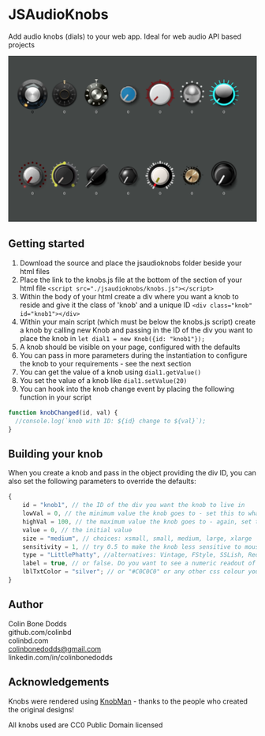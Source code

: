 # JSAudioKnobs

Add audio knobs (dials) to your web app. Ideal for web audio API based projects

<p align="center">
   <img src="docs/images/js_knobs.png" width="600px">
</p>

## Getting started

1. Download the source and place the jsaudioknobs folder beside your html files
2. Place the link to the knobs.js file at the bottom of the <head> section of your html file
   `<script src="./jsaudioknobs/knobs.js"></script>`
3. Within the body of your html create a div where you want a knob to reside and give it the class of 'knob' and a unique ID
   `<div class="knob" id="knob1"></div>`
4. Within your main script (which must be below the knobs.js script) create a knob by calling new Knob and passing in the ID of the div you want to place the knob in
   `let dial1 = new Knob({id: "knob1"});`
5. A knob should be visible on your page, configured with the defaults
6. You can pass in more parameters during the instantiation to configure the knob to your requirements - see the next section
7. You can get the value of a knob using `dial1.getValue()`
8. You set the value of a knob like `dial1.setValue(20)`
9. You can hook into the knob change event by placing the following function in your script

```javascript
function knobChanged(id, val) {
  //console.log(`knob with ID: ${id} change to ${val}`);
}
```

## Building your knob

When you create a knob and pass in the object providing the div ID, you can also set the following parameters to override the defaults:

```javascript
{
    id = "knob1", // the ID of the div you want the knob to live in
    lowVal = 0, // the minimum value the knob goes to - set this to whatever you like
    highVal = 100, // the maximum value the knob goes to - again, set this to whatever you like
    value = 0, // the initial value
    size = "medium", // choices: xsmall, small, medium, large, xlarge
    sensitivity = 1, // try 0.5 to make the knob less sensitive to mouse movements, 1.5 for bigger knob changes relative to mouse moves
    type = "LittlePhatty", //alternatives: Vintage, FStyle, SSLish, RedScale, Silver, Aqua, kjLED, Credence, Wedge, Hexagonal, Hippy, Bluesbreaker, Oscar
    label = true, // or false. Do you want to see a numeric readout of the value below the knob?
    lblTxtColor = "silver"; // or "#C0C0C0" or any other css colour you like
}
```

## Author

Colin Bone Dodds  
github.com/colinbd  
colinbd.com  
colinbonedodds@gmail.com  
linkedin.com/in/colinbonedodds

## Acknowledgements

Knobs were rendered using [KnobMan](https://www.g200kg.com/en/webknobman/gallery.php) - thanks to the people who created the original designs!

All knobs used are CC0 Public Domain licensed

